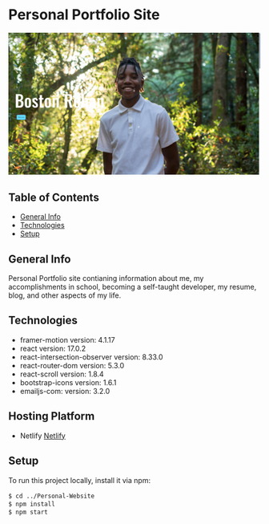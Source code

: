 # Personal Portfolio Site

[![website screenshot](public/website-screenshot.png)](https://bostonrohan.com/)

## Table of Contents

- [General Info](#general-info)
- [Technologies](#technologies)
- [Setup](#setup)

## General Info

Personal Portfolio site contianing information about me, my accomplishments in school, becoming a self-taught developer, my resume, blog, and other aspects of my life.

## Technologies

- framer-motion version: 4.1.17
- react version: 17.0.2
- react-intersection-observer version: 8.33.0
- react-router-dom version: 5.3.0
- react-scroll version: 1.8.4
- bootstrap-icons version: 1.6.1
- emailjs-com: version: 3.2.0

## Hosting Platform

- Netlify [Netlify](https://www.netlify.com/)

## Setup

To run this project locally, install it via npm:

```
$ cd ../Personal-Website
$ npm install
$ npm start
```
